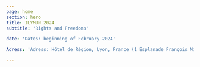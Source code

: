 ```yaml
---
page: home
section: hero
title: ILYMUN 2024
subtitle: 'Rights and Freedoms'

date: 'Dates: beginning of February 2024'

Adress: 'Adress: Hôtel de Région, Lyon, France (1 Esplanade François Mitterrand, 69269 Lyon, Cedex 02)'

---
```

